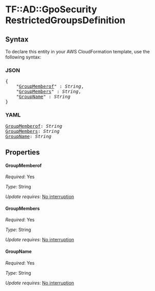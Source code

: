 # TF::AD::GpoSecurity RestrictedGroupsDefinition

## Syntax

To declare this entity in your AWS CloudFormation template, use the following syntax:

### JSON

<pre>
{
    "<a href="#groupmemberof" title="GroupMemberof">GroupMemberof</a>" : <i>String</i>,
    "<a href="#groupmembers" title="GroupMembers">GroupMembers</a>" : <i>String</i>,
    "<a href="#groupname" title="GroupName">GroupName</a>" : <i>String</i>
}
</pre>

### YAML

<pre>
<a href="#groupmemberof" title="GroupMemberof">GroupMemberof</a>: <i>String</i>
<a href="#groupmembers" title="GroupMembers">GroupMembers</a>: <i>String</i>
<a href="#groupname" title="GroupName">GroupName</a>: <i>String</i>
</pre>

## Properties

#### GroupMemberof

_Required_: Yes

_Type_: String

_Update requires_: [No interruption](https://docs.aws.amazon.com/AWSCloudFormation/latest/UserGuide/using-cfn-updating-stacks-update-behaviors.html#update-no-interrupt)

#### GroupMembers

_Required_: Yes

_Type_: String

_Update requires_: [No interruption](https://docs.aws.amazon.com/AWSCloudFormation/latest/UserGuide/using-cfn-updating-stacks-update-behaviors.html#update-no-interrupt)

#### GroupName

_Required_: Yes

_Type_: String

_Update requires_: [No interruption](https://docs.aws.amazon.com/AWSCloudFormation/latest/UserGuide/using-cfn-updating-stacks-update-behaviors.html#update-no-interrupt)

